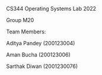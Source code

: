 CS344 Operating Systems Lab 2022

Group M20

Team Members:

Aditya Pandey (200123004)

Aman Bucha (200123006)

Sarthak Diwan (2001230076)
